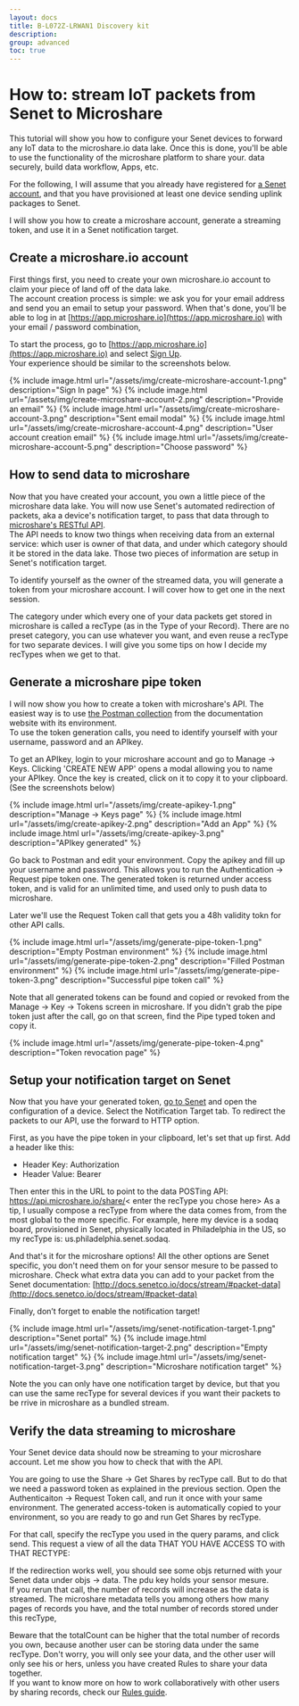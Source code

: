 ```yaml
---
layout: docs
title: B-L072Z-LRWAN1 Discovery kit
description:
group: advanced
toc: true
---
```


# How to: stream IoT packets from Senet to Microshare

This tutorial will show you how to configure your Senet devices to forward any IoT data to the microshare.io data lake. Once this is done, you'll be able to use the functionality of the microshare platform to share your. data securely, build data workflow, Apps, etc.

For the following, I will assume that you already have registered for [a Senet account](https://portal.senetco.io/), and that you have provisioned at least one device sending uplink packages to Senet.

I will show you how to create a microshare account, generate a streaming token, and use it in a Senet notification target.

## Create a microshare.io account

First things first, you need to create your own microshare.io account to claim your piece of land off of the data lake.  
The account creation process is simple: we ask you for your email address and send you an email to setup your password. When that's done, you'll be able to log in at [https://app.microshare.io](https://app.microshare.io) with your email / password combination,

To start the process, go to [https://app.microshare.io](https://app.microshare.io) and select [Sign Up](https://auth.microshare.io/portal/signup).  
Your experience should be similar to the screenshots below.

{% include image.html url="/assets/img/create-microshare-account-1.png" description="Sign In page" %}
{% include image.html url="/assets/img/create-microshare-account-2.png" description="Provide an email" %}
{% include image.html url="/assets/img/create-microshare-account-3.png" description="Sent email modal" %}
{% include image.html url="/assets/img/create-microshare-account-4.png" description="User account creation email" %}
{% include image.html url="/assets/img/create-microshare-account-5.png" description="Choose password" %}

## How to send data to microshare

Now that you have created your account, you own a little piece of the microshare data lake. You will now use Senet's automated redirection of packets, aka a device's notification target, to pass that data through to [microshare's RESTful API](../../generic-rest-api).  
The API needs to know two things when receiving data from an external service: which user is owner of that data, and under which category should it be stored in the data lake. Those two pieces of information are setup in Senet's notification target.  

To identify yourself as the owner of the streamed data, you will generate a token from your microshare account. I will cover how to get one in the next session.  

The category under which every one of your data packets get stored in microshare is called a recType (as in the Type of your Record). There are no preset category, you can use whatever you want, and even reuse a recType for two separate devices. I will give you some tips on how I decide my recTypes when we get to that.

## Generate a microshare pipe token

I will now show you how to create a token with microshare's API. The easiest way is to use [the Postman collection](../../generic-rest-api) from the documentation website with its environment.  
To use the token generation calls, you need to identify yourself with your username, password and an APIkey. 

To get an APIkey, login to your microshare account and go to Manage -> Keys.
Clicking 'CREATE NEW APP' opens a modal allowing you to name your APIkey.
Once the key is created, click on it to copy it to your clipboard. (See the screenshots below)

{% include image.html url="/assets/img/create-apikey-1.png" description="Manage -> Keys page" %}
{% include image.html url="/assets/img/create-apikey-2.png" description="Add an App" %}
{% include image.html url="/assets/img/create-apikey-3.png" description="APIkey generated" %}

Go back to Postman and edit your environment. Copy the apikey and fill up your username and password.
This allows you to run the Authentication -> Request pipe token one. The generated token is returned under access token, and is valid for an unlimited time, and used only to push data to microshare. 

Later we'll use the Request Token call that gets you a 48h validity tokn for other API calls.

{% include image.html url="/assets/img/generate-pipe-token-1.png" description="Empty Postman environment" %}
{% include image.html url="/assets/img/generate-pipe-token-2.png" description="Filled Postman environment" %}
{% include image.html url="/assets/img/generate-pipe-token-3.png" description="Successful pipe token call" %}

Note that all generated tokens can be found and copied or revoked from the Manage -> Key -> Tokens screen in microshare. If you didn't grab the pipe token just after the call, go on that screen, find the Pipe typed token and copy it.

{% include image.html url="/assets/img/generate-pipe-token-4.png" description="Token revocation page" %}

## Setup your notification target on Senet

Now that you have your generated token, [go to Senet](https://portal.senetco.io/) and open the configuration of a device.
Select the Notification Target tab.
To redirect the packets to our API, use the forward to HTTP option.

First, as you have the pipe token in your clipboard, let's set that up first. Add a header like this:
- Header Key: Authorization
- Header Value: Bearer <enter the pipe token here>

Then enter this in the URL to point to the data POSTing API: https://api.microshare.io/share/< enter the recType you chose here>
As a tip, I usually compose a recType from where the data comes from, from the most global to the more specific. For example, here my device is a sodaq board, provisioned in Senet, physically located in Philadelphia in the US, so my recType is: us.philadelphia.senet.sodaq.

And that's it for the microshare options! All the other options are Senet specific, you don't need them on for your sensor mesure to be passed to microshare. Check what extra data you can add to your packet from the Senet documentation: [http://docs.senetco.io/docs/stream/#packet-data](http://docs.senetco.io/docs/stream/#packet-data)

Finally, don’t forget to enable the notification target!

{% include image.html url="/assets/img/senet-notification-target-1.png" description="Senet portal" %}
{% include image.html url="/assets/img/senet-notification-target-2.png" description="Empty notification target" %}
{% include image.html url="/assets/img/senet-notification-target-3.png" description="Microshare notification target" %}

Note the you can only have one notification target by device, but that you can use the same recType for several devices if you want their packets to be rrive in microshare as a bundled stream.

## Verify the data streaming to microshare

Your Senet device data should now be streaming to your microshare account. Let me show you how to check that with the API.

You are going to use the Share -> Get Shares by recType call. But to do that we need a password token as explained in the previous section.
Open the Authenticaiton -> Request Token call, and run it once with your same environment. The generated access-token is automatically copied to your environment, so you are ready to go and run Get Shares by recType.

For that call, specify the recType you used in the query params, and click send. This request a view of all the data THAT YOU HAVE ACCESS TO with THAT RECTYPE:
            



If the redirection works well, you should see some objs returned with your Senet data under objs -> data. The pdu key holds your sensor mesure.  
If you rerun that call, the number of records will increase as the data is streamed. The microshare metadata tells you among others how many pages of records you have, and the total number of records stored under this recType, 

Beware that the totalCount can be higher that the total number of records you own, because another user can be storing data under the same recType. Don't worry, you will only see your data, and the other user will only see his or hers, unless you have created Rules to share your data together.  
If you want to know more on how to work collaboratively with other users by sharing records, check our [Rules guide](../../../getting-started/rules-guide). 